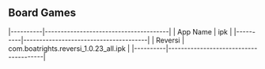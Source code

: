## Board Games ##

   |----------|---------------------------------------|
   | App Name | ipk                                   |
   |----------|---------------------------------------|
   | Reversi  | com.boatrights.reversi_1.0.23_all.ipk |
   |----------|---------------------------------------|
    

